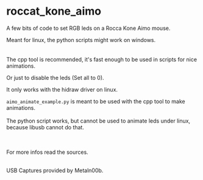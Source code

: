 # roccat_kone_aimo
A few bits of code to set RGB leds on a Rocca Kone Aimo mouse.

Meant for linux, the python scripts might work on windows.  
<br/>
<br/>
The cpp tool is recommended, it's fast enough to be used in scripts for nice animations.

Or just to disable the leds (Set all to 0).

It only works with the hidraw driver on linux. 

`aimo_animate_example.py` is meant to be used with the cpp tool to make animations.
<br/>
<br/>
The python script works, but cannot be used to animate leds under linux, because libusb cannot do that.  
<br/>
<br/>

For more infos read the sources. 
<br/>
<br/>
  
USB Captures provided by Metaln00b.

